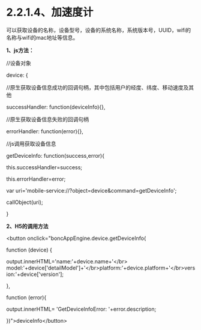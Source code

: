 # **2.2.1.4、加速度计**

可以获取设备的名称，设备型号，设备的系统名称，系统版本号，UUID，wifi的名称与wifi的mac地址等信息。

**1、js方法：**

//设备对象

device: {

//原生获取设备信息成功的回调句柄，其中包括用户的经度、纬度、移动速度及其他

successHandler: function\(deviceInfo\){},

//原生获取设备信息失败的回调句柄

errorHandler: function\(error\){},

//js调用获取设备信息

getDeviceInfo: function\(success,error\){

this.successHandler=success;

this.errorHandler=error;

var uri='mobile-service://?object=device&command=getDeviceInfo';

callObject\(uri\);

}

**2、H5的调用方法**

&lt;button onclick="boncAppEngine.device.getDeviceInfo\(

function \(device\) {

output.innerHTML='name:'+device.name+'&lt;/br&gt; model:'+device\['detailModel'\]+'&lt;/br&gt;platform:'+device.platform+'&lt;/br&gt;version:'+device\['version'\];

},

function \(error\){

output.innerHTML= 'GetDeviceInfoError: '+error.description;

}\)"&gt;deviceInfo&lt;/button&gt;

